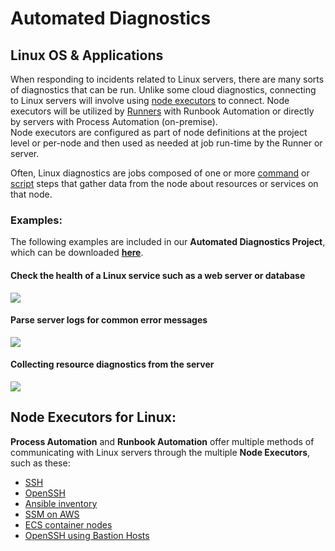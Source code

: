 # Automated Diagnostics

## Linux OS & Applications

When responding to incidents related to Linux servers, there are many sorts of diagnostics that can be run. 
Unlike some cloud diagnostics, connecting to Linux servers will involve using [node executors](/manual/projects/node-execution/builtin.html) to connect. 
Node executors will be utilized by [Runners](/administration/runner/#installation) with Runbook Automation or directly by servers with Process Automation (on-premise).  
Node executors are configured as part of node definitions at the project level or per-node and then used as needed at job run-time by the Runner or server.  

Often, Linux diagnostics are jobs composed of one or more [command](/manual/node-steps/builtin.html#command-step) or [script](/manual/node-steps/builtin.html#script-step) steps that gather data from the node about resources or services on that node.

### Examples:

The following examples are included in our **Automated Diagnostics Project**, which can be downloaded [**here**](https://github.com/rundeckpro/automated-diagnostics-project/releases/latest/download/automated-diagnostics.jar).

#### Check the health of a Linux service such as a web server or database
![](~@assets/img/linux1.png)<br>

#### Parse server logs for common error messages
![](~@assets/img/linux2.png)<br>

#### Collecting resource diagnostics from the server
![](~@assets/img/linux3.png)<br>

## Node Executors for Linux:
**Process Automation** and **Runbook Automation** offer multiple methods of communicating with Linux servers through the multiple **Node Executors**, 
such as these:

* [SSH](/manual/projects/node-execution/ssh.html)
* [OpenSSH](/manual/projects/node-execution/openssh.html)
* [Ansible inventory](/learning/howto/using-ansible.html#how-to-integrate-ansible-with-rundeck)
* [SSM on AWS](/manual/projects/node-execution/aws-ssm.html)
* [ECS container nodes](/manual/projects/node-execution/aws-ecs.html) 
* [OpenSSH using Bastion Hosts](/manual/projects/node-execution/bastionssh.html)